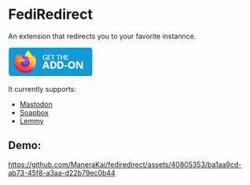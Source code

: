 # FediRedirect

An extension that redirects you to your favorite instannce.

<a href="https://addons.mozilla.org/firefox/addon/fediredirect/">
    <img src ="assets/badge-amo.png" height=60 >
</a>

It currently supports:
- [Mastodon](https://joinmastodon.org)
- [Soapbox](https://soapbox.pub)
- [Lemmy](https://join-lemmy.org)


## Demo:

https://github.com/ManeraKai/fediredirect/assets/40805353/ba1aa9cd-ab73-45f8-a3aa-d22b79ec0b44
